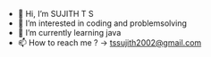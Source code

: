 - 👋 Hi, I’m SUJITH T S
- 👀 I’m interested in coding and problemsolving
- 🌱 I’m currently learning java
- 📫 How to reach me ? -> tssujith2002@gmail.com

<!---
2002SUJITH/2002SUJITH is a ✨ special ✨ repository because its `README.md` (this file) appears on your GitHub profile.
You can click the Preview link to take a look at your changes.
--->
